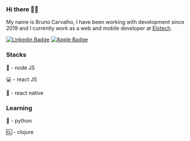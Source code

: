 ### Hi there 🖖🏻

My name is Bruno Carvalho, I have been working with development since 2019 and I currently work as a web and mobile developer at [Elotech](https://www.elotech.com.br/).

[![Linkedin Badge](https://img.shields.io/badge/-Bruno%20Carvalho-black?style=flat-square&logo=Linkedin&logoColor=white&link=https://www.linkedin.com/in/bruno-carvalho-silva46/)](https://www.linkedin.com/in/bruno-carvalho-silva46/) 
[![Apple Badge](https://img.shields.io/badge/-bruno.carv@icloud.com-black?style=flat-square&logo=Apple&logoColor=white&link=mailto:bruno.carv@icloud.com)](mailto:bruno.carv@icloud.com)

### Stacks

:dragon: - node JS

:computer: - react JS

:iphone: - react native

### Learning

:snake: - python

:cl: - clojure
